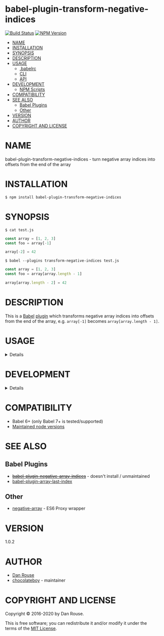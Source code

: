 # babel-plugin-transform-negative-indices

[![Build Status](https://travis-ci.org/chocolateboy/babel-plugin-transform-negative-indices.svg)](https://travis-ci.org/chocolateboy/babel-plugin-transform-negative-indices)
[![NPM Version](https://img.shields.io/npm/v/babel-plugin-transform-negative-indices.svg)](https://www.npmjs.org/package/babel-plugin-transform-negative-indices)

<!-- toc -->

- [NAME](#name)
- [INSTALLATION](#installation)
- [SYNOPSIS](#synopsis)
- [DESCRIPTION](#description)
- [USAGE](#usage)
  - [.babelrc](#babelrc)
  - [CLI](#cli)
  - [API](#api)
- [DEVELOPMENT](#development)
  - [NPM Scripts](#npm-scripts)
- [COMPATIBILITY](#compatibility)
- [SEE ALSO](#see-also)
  - [Babel Plugins](#babel-plugins)
  - [Other](#other)
- [VERSION](#version)
- [AUTHOR](#author)
- [COPYRIGHT AND LICENSE](#copyright-and-license)

<!-- tocstop -->

# NAME

babel-plugin-transform-negative-indices - turn negative array indices into offsets from the end of the array

# INSTALLATION

```sh
$ npm install babel-plugin-transform-negative-indices
```

# SYNOPSIS

`$ cat test.js`

```javascript
const array = [1, 2, 3]
const foo = array[-1]

array[-2] = 42
```

`$ babel --plugins transform-negative-indices test.js`

```javascript
const array = [1, 2, 3]
const foo = array[array.length - 1]

array[array.length - 2] = 42
```

# DESCRIPTION

This is a [Babel](https://babeljs.io/)
[plugin](https://babeljs.io/docs/plugins/) which transforms negative
array indices into offsets from the end of the array, e.g. `array[-1]` becomes
`array[array.length - 1]`.

# USAGE

<details>

## .babelrc

`$ cat .babelrc`

```json
{
    "plugins": ["transform-negative-indices"]
}
```

## CLI

```sh
$ babel --plugins transform-negative-indices script.js
```

## API

```javascript
require('babel-core').transform(code, {
    plugins: ['transform-negative-indices']
})
```

</details>

# DEVELOPMENT

<details>

## NPM Scripts

The following NPM scripts are available:

- build - compile the plugin and save it to the target directory
- clean - remove the target directory and its contents
- doctoc - generate the TOC (table of contents) in the README
- rebuild - clean the target directory and recompile the plugin
- test - recompile and run the test suite
- test:unit - run the test suite

</details>

# COMPATIBILITY

- Babel 6+ (only Babel 7+ is tested/supported)
- [Maintained node versions](https://github.com/nodejs/Release#release-schedule)

# SEE ALSO

## Babel Plugins

- <s>[babel-plugin-negative-array-indices](https://www.npmjs.com/package/babel-plugin-negative-array-indices)</s> - doesn't install / unmaintained
- [babel-plugin-array-last-index](https://www.npmjs.com/package/babel-plugin-array-last-index)

## Other

- [negative-array](https://www.npmjs.com/package/negative-array) - ES6 Proxy wrapper

# VERSION

1.0.2

# AUTHOR

- [Dan Rouse](https://github.com/danrouse)
- [chocolateboy](mailto:chocolate@cpan.org) - maintainer

# COPYRIGHT AND LICENSE

Copyright © 2016-2020 by Dan Rouse.

This is free software; you can redistribute it and/or modify it under the terms
of the [MIT License](https://opensource.org/licenses/MIT).
